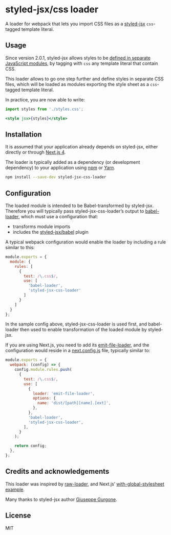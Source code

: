 # styled-jsx/css loader

A loader for webpack that lets you import CSS files as a [styled-jsx](https://www.npmjs.com/package/styled-jsx) `css`-tagged template literal.

## Usage

Since version 2.0.1, styled-jsx allows styles to be [defined in separate JavaScript modules](https://github.com/zeit/styled-jsx#keeping-css-in-separate-files), by tagging with `css` any template literal that contain CSS.

This loader allows to go one step further and define styles in separate CSS files, which will be loaded as modules exporting the style sheet as a `css`-tagged template literal.

In practice, you are now able to write:

```jsx
import styles from './styles.css';

<style jsx>{styles}</style>
```

## Installation

It is assumed that your application already depends on styled-jsx, either directly or through [Next.js 4](https://zeit.co/blog/next4).

The loader is typically added as a dependency (or development dependency) to your application using [npm](https://www.npmjs.com/) or [Yarn](https://yarnpkg.com/).

```bash
npm install --save-dev styled-jsx-css-loader
```

## Configuration

The loaded module is intended to be Babel-transformed by styled-jsx. Therefore you will typically pass styled-jsx-css-loader’s output to [babel-loader](https://github.com/babel/babel-loader), which must use a configuration that:

- transforms module imports
- includes the [styled-jsx/babel](https://github.com/zeit/styled-jsx/blob/master/src/babel.js) plugin

A typical webpack configuration would enable the loader by including a rule similar to this:

```js
module.exports = {
  module: {
    rules: [
      {
        test: /\.css$/,
        use: [
          'babel-loader',
          'styled-jsx-css-loader'
        ]
      }
    ]
  }
};
```

In the sample config above, styled-jsx-css-loader is used first, and babel-loader then used to enable transformation of the loaded module by styled-jsx.

If you are using Next.js, you need to add its [emit-file-loader](https://github.com/zeit/next.js/blob/master/server/build/loaders/emit-file-loader.js), and the configuration would reside in a [next.config.js](https://github.com/zeit/next.js#customizing-webpack-config) file, typically similar to:

```js
module.exports = {
  webpack: (config) => {
    config.module.rules.push(
      {
        test: /\.css$/,
        use: [
          {
            loader: 'emit-file-loader',
            options: {
              name: 'dist/[path][name].[ext]',
            },
          },
          'babel-loader',
          'styled-jsx-css-loader',
        ],
      }
    );

    return config;
  },
};
```

## Credits and acknowledgements

This loader was inspired by [raw-loader](https://github.com/webpack-contrib/raw-loader), and Next.js’ [with-global-stylesheet example](https://github.com/zeit/next.js/tree/master/examples/with-global-stylesheet).

Many thanks to styled-jsx author [Giuseppe Gurgone](https://twitter.com/giuseppegurgone).

## License

MIT
